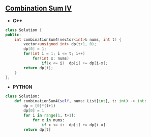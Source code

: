 ## [Combination Sum IV](https://leetcode.com/problems/combination-sum-iv/)

* **C++**
```cpp
class Solution {
public:
    int combinationSum4(vector<int>& nums, int t) {
        vector<unsigned int> dp(t+1, 0);
        dp[0] = 1;
        for(int i = 1; i <= t; i++)
            for(int x: nums)
                if(x <= i)  dp[i] += dp[i-x];
        return dp[t];
    }
};
```

* **PYTHON**
```py
class Solution:
    def combinationSum4(self, nums: List[int], t: int) -> int:
        dp = [0]*(t+1)
        dp[0] = 1
        for i in range(1, t+1):
            for x in nums:
                if x <= i:  dp[i] += dp[i-x]
        return dp[t]
```
